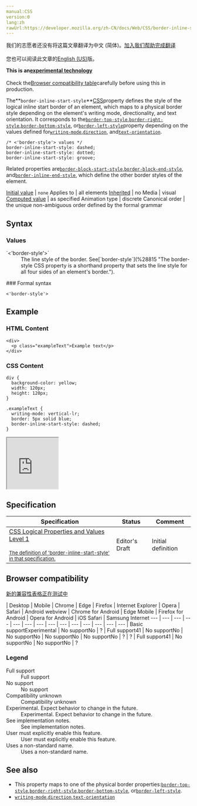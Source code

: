 ```yaml
---
manual:CSS
version:0
lang:zh
rawUrl:https://developer.mozilla.org/zh-CN/docs/Web/CSS/border-inline-start-style
---
```




<bdi>我们的志愿者还没有将这篇文章翻译为<bdi>中文 (简体)</bdi>。[加入我们帮助完成翻译](%29044 "")<br></br>您也可以阅读此文章的[English (US)](%28843 "")版。</bdi>






**This is an[experimental technology](%3404 "")**<br></br>Check the[Browser compatibility table](%29042 "")carefully before using this in production.





The**`border-inline-start-style`**[CSS](%427 "CSS")property defines the style of the logical inline start border of an element, which maps to a physical border style depending on the element&#39;s writing mode, directionality, and text orientation. It corresponds to the[`border-top-style`](%28816 "The border-top-style CSS property sets the line style of an element's top border."),[`border-right-style`](%28817 "The border-right-style CSS property sets the line style of an element's right border."),[`border-bottom-style`](%28818 "The border-bottom-style CSS property sets the line style of an element's bottom border."), or[`border-left-style`](%28819 "The border-left-style CSS property sets the line style of an element's left border.")property depending on the values defined for[`writing-mode`](%28772 "The writing-mode CSS property defines whether lines of text are laid out horizontally or vertically, as well as the direction in which blocks progress."),[`direction`](%28805 "The direction CSS property sets the direction of text, table columns, and horizontal overflow."), and[`text-orientation`](%28806 "The text-orientation CSS property defines the orientation of the text characters in a line. This property only has an effect in vertical mode, that is, when writing-mode is not horizontal-tb. It is useful for controlling the display of languages that use vertical script, and also for making vertical table headers.").


```
/* <'border-style'> values */
border-inline-start-style: dashed;
border-inline-start-style: dotted;
border-inline-start-style: groove;
```


Related properties are[`border-block-start-style`](%28842 "The border-block-start-style CSS property defines the style of the logical block start border of an element, which maps to a physical border style depending on the element's writing mode, directionality, and text orientation. It corresponds to the border-top-style, border-right-style, border-bottom-style, or border-left-style property depending on the values defined for writing-mode, direction, and text-orientation."),[`border-block-end-style`](%28799 "The border-block-end-style CSS property defines the style of the logical block end border of an element, which maps to a physical border style depending on the element's writing mode, directionality, and text orientation. It corresponds to the border-top-style, border-right-style, border-bottom-style, or border-left-style property depending on the values defined for writing-mode, direction, and text-orientation."), and[`border-inline-end-style`](%28844 "The border-inline-end-style CSS property defines the style of the logical inline end border of an element, which maps to a physical border style depending on the element's writing mode, directionality, and text orientation. It corresponds to the border-top-style, border-right-style, border-bottom-style, or border-left-style property depending on the values defined for writing-mode, direction, and text-orientation."), which define the other border styles of the element.


[Initial value](%28552 "") | `none` 
Applies to | all elements 
[Inherited](%28555 "") | no 
Media | visual 
[Computed value](%28556 "") | as specified 
Animation type | discrete 
Canonical order | the unique non-ambiguous order defined by the formal grammar 


## Syntax<a name="Syntax"></a>

### Values<a name="Values"></a>
<dl><dt id=''>`<'border-style'>`</dt><dd>The line style of the border. See[`border-style`](%28815 "The border-style CSS property is a shorthand property that sets the line style for all four sides of an element's border.").</dd></dl>
### Formal syntax<a name="Formal_syntax"></a>

```
<'border-style'>
```

## Example<a name="Example"></a>

### HTML Content<a name="HTML_Content"></a>

```
<div>
  <p class="exampleText">Example text</p>
</div>
```

### CSS Content<a name="CSS_Content"></a>

```
div {
  background-color: yellow;
  width: 120px;
  height: 120px;
}

.exampleText {
  writing-mode: vertical-lr;
  border: 5px solid blue;
  border-inline-start-style: dashed;
}
```


<iframe src='https://mdn.mozillademos.org/en-US/docs/Web/CSS/border-inline-start-style$samples/Example?revision=1315075' width='140' height='140'></iframe>



## Specification<a name="Specification"></a>

Specification | Status | Comment 
 ---  |  ---  |  ---  | 
[CSS Logical Properties and Values Level 1<br></br><small>The definition of &#39;border-inline-start-style&#39; in that specification.</small>](%29045 "") | Editor&#39;s Draft | Initial definition 


## Browser compatibility<a name="Browser_compatibility"></a>
[新的兼容性表格正在测试中<i></i>](%3360 "")

 | <abbr>Desktop<i></i></abbr> | <abbr>Mobile<i></i></abbr> 
 | <abbr>Chrome<i></i></abbr> | <abbr>Edge<i></i></abbr> | <abbr>Firefox<i></i></abbr> | <abbr>Internet Explorer<i></i></abbr> | <abbr>Opera<i></i></abbr> | <abbr>Safari<i></i></abbr> | <abbr>Android webview<i></i></abbr> | <abbr>Chrome for Android<i></i></abbr> | <abbr>Edge Mobile<i></i></abbr> | <abbr>Firefox for Android<i></i></abbr> | <abbr>Opera for Android<i></i></abbr> | <abbr>iOS Safari<i></i></abbr> | <abbr>Samsung Internet<i></i></abbr> 
 ---  |  ---  |  ---  |  ---  |  ---  |  ---  |  ---  |  ---  |  ---  |  ---  |  ---  |  ---  |  ---  |  ---  | 
Basic support<abbr>Experimental<i></i></abbr> | <abbr>No support</abbr>No | <abbr>?</abbr> | <abbr>Full support</abbr>41 | <abbr>No support</abbr>No | <abbr>No support</abbr>No | <abbr>No support</abbr>No | <abbr>No support</abbr>No | <abbr>?</abbr> | <abbr>?</abbr> | <abbr>Full support</abbr>41 | <abbr>No support</abbr>No | <abbr>No support</abbr>No | <abbr>?</abbr> 


### Legend<a name="Legend"></a>
<dl><dt id=''><abbr>Full support</abbr></dt><dd>Full support</dd><dt id=''><abbr>No support</abbr></dt><dd>No support</dd><dt id=''><abbr>Compatibility unknown</abbr></dt><dd>Compatibility unknown</dd><dt id=''><abbr>Experimental. Expect behavior to change in the future.<i></i></abbr></dt><dd>Experimental. Expect behavior to change in the future.</dd><dt id=''><abbr>See implementation notes.<i></i></abbr></dt><dd>See implementation notes.</dd><dt id=''><abbr>User must explicitly enable this feature.<i></i></abbr></dt><dd>User must explicitly enable this feature.</dd><dt id=''><abbr>Uses a non-standard name.<i></i></abbr></dt><dd>Uses a non-standard name.</dd></dl>

## See also<a name="See_also"></a>

* This property maps to one of the physical border properties:[`border-top-style`](%28816 "The border-top-style CSS property sets the line style of an element's top border."),[`border-right-style`](%28817 "The border-right-style CSS property sets the line style of an element's right border."),[`border-bottom-style`](%28818 "The border-bottom-style CSS property sets the line style of an element's bottom border."), or[`border-left-style`](%28819 "The border-left-style CSS property sets the line style of an element's left border.").
* [`writing-mode`](%28772 "The writing-mode CSS property defines whether lines of text are laid out horizontally or vertically, as well as the direction in which blocks progress."),[`direction`](%28805 "The direction CSS property sets the direction of text, table columns, and horizontal overflow."),[`text-orientation`](%28806 "The text-orientation CSS property defines the orientation of the text characters in a line. This property only has an effect in vertical mode, that is, when writing-mode is not horizontal-tb. It is useful for controlling the display of languages that use vertical script, and also for making vertical table headers.")



